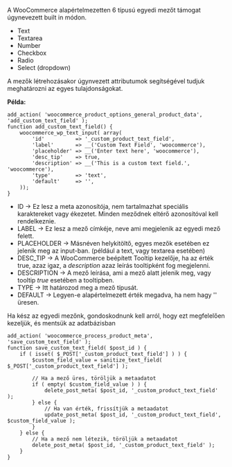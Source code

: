 
A WooCommerce alapértelmezetten 6 típusú egyedi mezőt támogat úgynevezett built in módon. 
* Text
* Textarea
* Number
* Checkbox
* Radio
* Select (dropdown)

A mezők létrehozásakor úgynvezett attributumok segítségével tudjuk meghatározni az egyes tulajdonságokat.

**Példa:**
```
add_action( 'woocommerce_product_options_general_product_data', 'add_custom_text_field' );
function add_custom_text_field() {
    woocommerce_wp_text_input( array(
        'id'          => '_custom_product_text_field', 
        'label'       => __('Custom Text Field', 'woocommerce'), 
        'placeholder' => __('Enter text here', 'woocommerce'),
        'desc_tip'    => true, 
        'description' => __('This is a custom text field.', 'woocommerce'), 
        'type'        => 'text',
        'default'     => '', 
    ));
}
```

* ID             -> Ez lesz a meta azonosítója, nem tartalmazhat speciális karaktereket vagy ékezetet. Minden meződnek eltérő azonosítóval kell rendelkeznie.
* LABEL          -> Ez lesz a mező címkéje, neve ami megjelenik az egyedi mező felett.
* PLACEHOLDER    -> Másnéven helykitöltő, egyes mezők esetében ez jelenik meg az input-ban. (például a text, vagy textarea esetében)
* DESC_TIP       -> A WooCommerce beépített Tooltip kezelője, ha az érték true, azaz igaz, a *description* azaz leírás tooltipként fog megjelenni.
* DESCRIPTION    -> A mező leírása, ami a mező alatt jelenik meg, vagy tooltip *true* esetében a tooltipben.
* TYPE           -> Itt határozod meg a mező típusát.
* DEFAULT        -> Legyen-e alapértelmezett érték megadva, ha nem hagy '' üresen.

Ha kész az egyedi mezőnk, gondoskodnunk kell arról, hogy ezt megfelelően kezeljük, és mentsük az adatbázisban

```
add_action( 'woocommerce_process_product_meta', 'save_custom_text_field' );
function save_custom_text_field( $post_id ) {
    if ( isset( $_POST['_custom_product_text_field'] ) ) {
        $custom_field_value = sanitize_text_field( $_POST['_custom_product_text_field'] );
        
        // Ha a mező üres, töröljük a metaadatot
        if ( empty( $custom_field_value ) ) {
            delete_post_meta( $post_id, '_custom_product_text_field' );
        } else {
            // Ha van érték, frissítjük a metaadatot
            update_post_meta( $post_id, '_custom_product_text_field', $custom_field_value );
        }
    } else {
        // Ha a mező nem létezik, töröljük a metaadatot
        delete_post_meta( $post_id, '_custom_product_text_field' );
    }
}
```

